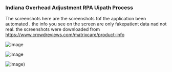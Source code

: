 ### Indiana Overhead Adjustment RPA Uipath Process ###

The screenshots here are the screenshots fof the application been automated . the info you see on the screen are only fakepatient data nad not real. the screenshots were downloaded from https://www.crowdreviews.com/matrixcare/product-info

![image](https://github.com/user-attachments/assets/d7896ff4-aff4-4bbc-b7d5-19e3c4026ad8)

![image](https://github.com/user-attachments/assets/be76c909-e89b-4087-a1dc-9a1ccde5f891)

![image](https://github.com/user-attachments/assets/b08923ba-0990-4a13-9a77-a907251ded0c))
